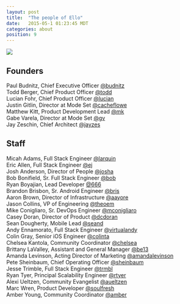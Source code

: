 ```yaml
---
layout: post
title:  "The people of Ello"
date:   2015-05-1 01:23:45 MDT
categories: about
position: 9
---
```


![](http://i.imgur.com/7HJsKFn.jpg)

## Founders

Paul Budnitz, Chief Executive Officer [@budnitz](https://ello.co/budnitz)  
Todd Berger, Chief Product Officer [@todd](https://ello.co/todd)  
Lucian Fohr, Chief Product Officer [@lucian](https://ello.co/lucian)  
Justin Gitlin, Director at Mode Set [@cacheflowe](https://ello.co/cacheflowe)  
Matthew Kitt, Product Development Lead [@mk](https://ello.co/mk)  
Gabe Varela, Director at Mode Set [@gv](https://ello.co/gv)  
Jay Zeschin, Chief Architect [@jayzes](https://ello.co/jayzes)  

## Staff

Micah Adams, Full Stack Engineer [@larquin](https://ello.co/larquin)  
Eric Allen, Full Stack Engineer [@ej](https://ello.co/ej)  
Josh Anderson, Director of People [@josha](https://ello.co/josha)  
Bob Bonifield, Sr. Full Stack Engineer [@bob](https://ello.co/bob)  
Ryan Boyajian, Lead Developer [@666](https://ello.co/666)  
Brandon Brisbon, Sr. Android Engineer [@bris](https://ello.co/bris)  
Aaron Brown, Director of Infrastructure [@aayore](https://ello.co/aayore)  
Jason Collins, VP of Engineering [@theoem](https://ello.co/theoem)  
Mike Conigliaro, Sr. DevOps Engineer [@mconigliaro](https://ello.co/mconigliaro)  
Casey Doran, Director of Product [@dcdoran](https://ello.co/dcdoran)  
Sean Dougherty, Mobile Lead [@seand](https://ello.co/seand)  
Andy Ennamorato, Full Stack Engineer [@virtualandy](https://ello.co/virtualandy)  
Colin Gray, Senior iOS Engineer [@colinta](https://ello.co/colinta)  
Chelsea Kantola, Community Coordinator [@chelsea](https://ello.co/chelsea)  
Brittany LaValley, Assistant and General Manager [@be13](https://ello.co/be13)  
Amanda Levinson, Acting Director of Marketing [@amandalevinson](https://ello.co/amandalevinson)  
Pete Sheinbaum, Chief Operating Officer [@sheinbaum](https://ello.co/sheinbaum)  
Jesse Trimble, Full Stack Engineer [@trmbl](https://ello.co/trmbl)  
Ryan Tyer, Principal Scalability Engineer [@rtyer](https://ello.co/rtyer)  
Alexi Ueltzen, Community Evangelist [@aueltzen](https://ello.co/aueltzen)  
Marc Wren, Product Developer [@soulfresh](https://ello.co/soulfresh)  
Amber Young, Community Coordinator [@amber](https://ello.co/amber)
